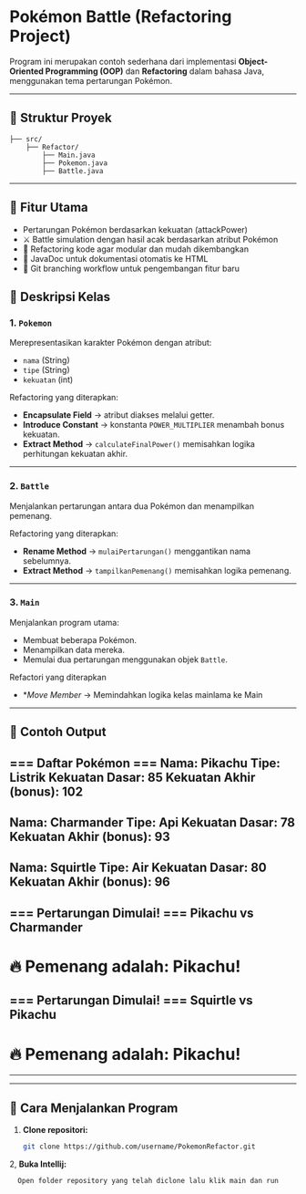 # Pokémon Battle (Refactoring Project)

Program ini merupakan contoh sederhana dari implementasi **Object-Oriented Programming (OOP)** dan **Refactoring** dalam bahasa Java, menggunakan tema pertarungan Pokémon.

---

## 🧱 Struktur Proyek
```
├── src/
    ├── Refactor/
        ├── Main.java
        ├── Pokemon.java
        ├── Battle.java
```
---
## 🧠 Fitur Utama

-  Pertarungan Pokémon berdasarkan kekuatan (attackPower)
- ⚔️ Battle simulation dengan hasil acak berdasarkan atribut Pokémon
- 🧱 Refactoring kode agar modular dan mudah dikembangkan
- 🧾 JavaDoc untuk dokumentasi otomatis ke HTML
- 🌿 Git branching workflow untuk pengembangan fitur baru

## 🧩 Deskripsi Kelas

### 1. `Pokemon`
Merepresentasikan karakter Pokémon dengan atribut:
- `nama` (String)
- `tipe` (String)
- `kekuatan` (int)

Refactoring yang diterapkan:
- **Encapsulate Field** → atribut diakses melalui getter.
- **Introduce Constant** → konstanta `POWER_MULTIPLIER` menambah bonus kekuatan.
- **Extract Method** → `calculateFinalPower()` memisahkan logika perhitungan kekuatan akhir.

---

### 2. `Battle`
Menjalankan pertarungan antara dua Pokémon dan menampilkan pemenang.

Refactoring yang diterapkan:
- **Rename Method** → `mulaiPertarungan()` menggantikan nama sebelumnya.
- **Extract Method** → `tampilkanPemenang()` memisahkan logika pemenang.

---

### 3. `Main`
Menjalankan program utama:
- Membuat beberapa Pokémon.
- Menampilkan data mereka.
- Memulai dua pertarungan menggunakan objek `Battle`.

Refactori yang diterapkan
- **Move Member* → Memindahkan logika kelas mainlama ke Main

---

## 🧠 Contoh Output

=== Daftar Pokémon ===
Nama: Pikachu
Tipe: Listrik
Kekuatan Dasar: 85
Kekuatan Akhir (bonus): 102
---------------------------
Nama: Charmander
Tipe: Api
Kekuatan Dasar: 78
Kekuatan Akhir (bonus): 93
---------------------------
Nama: Squirtle
Tipe: Air
Kekuatan Dasar: 80
Kekuatan Akhir (bonus): 96
---------------------------

=== Pertarungan Dimulai! ===
Pikachu vs Charmander
-----------------------------
🔥 Pemenang adalah: Pikachu!
=============================


=== Pertarungan Dimulai! ===
Squirtle vs Pikachu
-----------------------------
🔥 Pemenang adalah: Pikachu!
=============================


---


---

## 🚀 Cara Menjalankan Program

1. **Clone repositori:**
   ```bash
   git clone https://github.com/username/PokemonRefactor.git
2, **Buka Intellij:**
 ```bash
   Open folder repository yang telah diclone lalu klik main dan run

